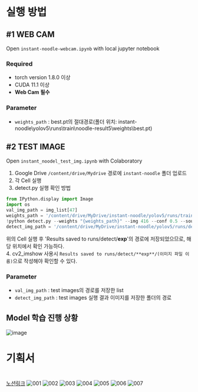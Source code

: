 # 실행 방법
## #1 WEB CAM   
Open ``instant-noodle-webcam.ipynb`` with local jupyter notebook  
### Required   
- torch version 1.8.0 이상   
- CUDA 11.1 이상   
- **Web Cam 필수**  

### Parameter   
- ``weights_path`` : best.pt의 절대경로(폴더 위치: instant-noodle\yolov5\runs\train\noodle-result5\weights\best.pt)

## #2 TEST IMAGE
Open ``instant_noodel_test_img.ipynb`` with Colaboratory  
1. Google Drive ``/content/drive/Mydrive`` 경로에 ``instant-noodle`` 폴더 업로드   
2. 각 Cell 실행
3. detect.py 실행 확인 방법   
```python
from IPython.display import Image
import os
val_img_path = img_list[47]
weights_path = '/content/drive/MyDrive/instant-noodle/yolov5/runs/train/noodle-result5/weights/best.pt'
!python detect.py --weights "{weights_path}" --img 416 --conf 0.5 --source "{val_img_path}"
detect_img_path = '/content/drive/MyDrive/instant-noodle/yolov5/runs/detect/exp'
```   
위의 Cell 실행 후 'Results saved to runs/detect/**exp**'의 경로에 저장되었으므로, 해당 위치에서 확인 가능하다.   
4. cv2_imshow 사용시 ``Results saved to runs/detect/**exp**/(이미지 파일 이름)``으로 작성해야 확인할 수 있다.   

### Parameter   
- ``val_img_path`` : test images의 경로를 저장한 list
- ``detect_img_path`` : test images 실행 결과 이미지를 저장한 폴더의 경로   
   
## Model 학습 진행 상황
![image](https://user-images.githubusercontent.com/90624848/187072399-747700bd-8631-4a15-9aa9-3380028d12ac.png)

  
   
# 기획서
　　　　　　　　　　　　　　　　　　　　　　　　　　　　　　　　　　　　　　　　　　　　　　　　　　　　　　　[노션링크](https://eggplant-raccoon-ce3.notion.site/Team3-00e3f6dd0df14e03b7a9c2ed24b3b46f)
![001](https://user-images.githubusercontent.com/90624848/187071534-618aafc1-3055-40d0-b39e-e9bbf661a67e.jpg)
![002](https://user-images.githubusercontent.com/90624848/187071537-a89f5241-07ee-4369-ba0a-01fc15913eb7.jpg)
![003](https://user-images.githubusercontent.com/90624848/187071538-59c7d8db-ff9a-4610-91da-978d30c05b32.jpg)
![004](https://user-images.githubusercontent.com/90624848/187071539-a41033f6-b341-4585-af80-fb5d4004c52f.jpg)
![005](https://user-images.githubusercontent.com/90624848/187071541-de7e705b-f248-4d25-ae87-0a552d20c7ee.jpg)
![006](https://user-images.githubusercontent.com/90624848/187071546-2e3c1d41-25f2-4298-9458-6507dd4a0bd1.jpg)
![007](https://user-images.githubusercontent.com/90624848/187071547-7dd85bec-3b83-41a9-834c-e0267fbfdf7a.jpg)
